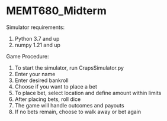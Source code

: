 # MEMT680_Midterm
Simulator requirements:
1. Python 3.7 and up
2. numpy 1.21 and up

Game Procedure:
1. To start the simulator, run CrapsSimulator.py
2. Enter your name
3. Enter desired bankroll
4. Choose if you want to place a bet
5. To place bet, select location and define amount within limits
6. After placing bets, roll dice
7. The game will handle outcomes and payouts
8. If no bets remain, choose to walk away or bet again

